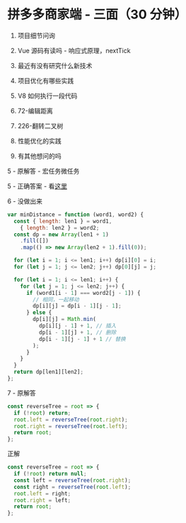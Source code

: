 # 拼多多商家端 - 三面（30 分钟）

1. 项目细节问询

2. Vue 源码有读吗 - 响应式原理，nextTick

3. 最近有没有研究什么新技术

4. 项目优化有哪些实践

5. V8 如何执行一段代码

6. 72-编辑距离

7. 226-翻转二叉树

8. 性能优化的实践

9. 有其他想问的吗

5 - 原解答 - 宏任务微任务

5 - 正确答案 - 看[这里](/review/v8-execute-js.md)

6 - 没做出来

```js
var minDistance = function (word1, word2) {
  const { length: len1 } = word1,
    { length: len2 } = word2;
  const dp = new Array(len1 + 1)
    .fill([])
    .map(() => new Array(len2 + 1).fill(0));

  for (let i = 1; i <= len1; i++) dp[i][0] = i;
  for (let j = 1; j <= len2; j++) dp[0][j] = j;

  for (let i = 1; i <= len1; i++) {
    for (let j = 1; j <= len2; j++) {
      if (word1[i - 1] === word2[j - 1]) {
        // 相同，一起移动
        dp[i][j] = dp[i - 1][j - 1];
      } else {
        dp[i][j] = Math.min(
          dp[i][j - 1] + 1, // 插入
          dp[i - 1][j] + 1, // 删除
          dp[i - 1][j - 1] + 1 // 替换
        );
      }
    }
  }
  return dp[len1][len2];
};
```

7 - 原解答

```js
const reverseTree = root => {
  if (!root) return;
  root.left = reverseTree(root.right);
  root.right = reverseTree(root.left);
  return root;
};
```

正解

```js
const reverseTree = root => {
  if (!root) return null;
  const left = reverseTree(root.right);
  const right = reverseTree(root.left);
  root.left = right;
  root.right = left;
  return root;
};
```
